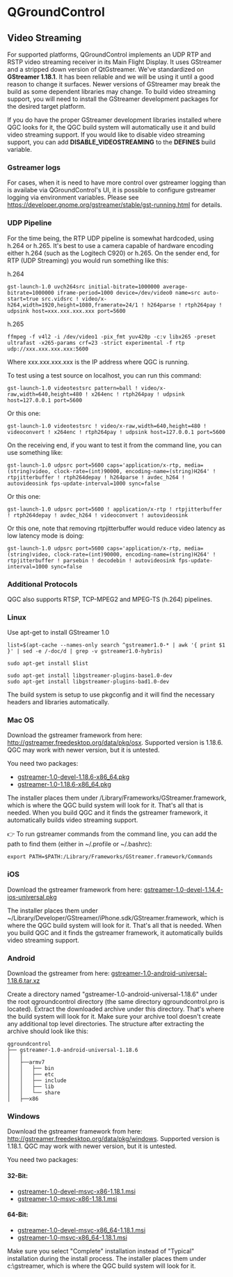 # QGroundControl

## Video Streaming

For supported platforms, QGroundControl implements an UDP RTP and RSTP video streaming receiver in its Main Flight Display. It uses GStreamer and a stripped down version of QtGstreamer. We've standardized on **GStreamer 1.18.1**. It has been reliable and we will be using it until a good reason to change it surfaces. Newer versions of GStreamer may break the build as some dependent libraries may change.
To build video streaming support, you will need to install the GStreamer development packages for the desired target platform.

If you do have the proper GStreamer development libraries installed where QGC looks for it, the QGC build system will automatically use it and build video streaming support. If you would like to disable video streaming support, you can add **DISABLE_VIDEOSTREAMING** to the **DEFINES** build variable.

### Gstreamer logs

For cases, when it is need to have more control over gstreamer logging than is availabe via QGroundControl's UI, it is possible to configure gstreamer logging via environment variables. Please see https://developer.gnome.org/gstreamer/stable/gst-running.html for details.

### UDP Pipeline

For the time being, the RTP UDP pipeline is somewhat hardcoded, using h.264 or h.265. It's best to use a camera capable of hardware encoding either h.264 (such as the Logitech C920) or h.265. On the sender end, for RTP (UDP Streaming) you would run something like this:

h.264
```
gst-launch-1.0 uvch264src initial-bitrate=1000000 average-bitrate=1000000 iframe-period=1000 device=/dev/video0 name=src auto-start=true src.vidsrc ! video/x-h264,width=1920,height=1080,framerate=24/1 ! h264parse ! rtph264pay ! udpsink host=xxx.xxx.xxx.xxx port=5600
```

h.265
```
ffmpeg -f v4l2 -i /dev/video1 -pix_fmt yuv420p -c:v libx265 -preset ultrafast -x265-params crf=23 -strict experimental -f rtp udp://xxx.xxx.xxx.xxx:5600
```

Where xxx.xxx.xxx.xxx is the IP address where QGC is running.


To test using a test source on localhost, you can run this command:
```
gst-launch-1.0 videotestsrc pattern=ball ! video/x-raw,width=640,height=480 ! x264enc ! rtph264pay ! udpsink host=127.0.0.1 port=5600
```
Or this one:
```
gst-launch-1.0 videotestsrc ! video/x-raw,width=640,height=480 ! videoconvert ! x264enc ! rtph264pay ! udpsink host=127.0.0.1 port=5600
```

On the receiving end, if you want to test it from the command line, you can use something like:
```
gst-launch-1.0 udpsrc port=5600 caps='application/x-rtp, media=(string)video, clock-rate=(int)90000, encoding-name=(string)H264' ! rtpjitterbuffer ! rtph264depay ! h264parse ! avdec_h264 ! autovideosink fps-update-interval=1000 sync=false
```
Or this one:
```
gst-launch-1.0 udpsrc port=5600 ! application/x-rtp ! rtpjitterbuffer ! rtph264depay ! avdec_h264 ! videoconvert ! autovideosink
```
Or this one, note that removing rtpjitterbuffer would reduce video latency as low latency mode is doing:
```
gst-launch-1.0 udpsrc port=5600 caps='application/x-rtp, media=(string)video, clock-rate=(int)90000, encoding-name=(string)H264' ! rtpjitterbuffer ! parsebin ! decodebin ! autovideosink fps-update-interval=1000 sync=false
```

### Additional Protocols

QGC also supports RTSP, TCP-MPEG2 and MPEG-TS (h.264) pipelines.

### Linux

Use apt-get to install GStreamer 1.0
```
list=$(apt-cache --names-only search ^gstreamer1.0-* | awk '{ print $1 }' | sed -e /-doc/d | grep -v gstreamer1.0-hybris)
```
```
sudo apt-get install $list
```
```
sudo apt-get install libgstreamer-plugins-base1.0-dev
sudo apt-get install libgstreamer-plugins-bad1.0-dev 
```

The build system is setup to use pkgconfig and it will find the necessary headers and libraries automatically.

### Mac OS

Download the gstreamer framework from here: http://gstreamer.freedesktop.org/data/pkg/osx. Supported version is 1.18.6. QGC may work with newer version, but it is untested.

You need two packages:
- [gstreamer-1.0-devel-1.18.6-x86_64.pkg](https://gstreamer.freedesktop.org/data/pkg/osx/1.18.6/gstreamer-1.0-devel-1.18.6-x86_64.pkg)
- [gstreamer-1.0-1.18.6-x86_64.pkg](https://gstreamer.freedesktop.org/data/pkg/osx/1.18.6/gstreamer-1.0-1.18.6-x86_64.pkg)

The installer places them under /Library/Frameworks/GStreamer.framework, which is where the QGC build system will look for it. That's all that is needed. When you build QGC and it finds the gstreamer framework, it automatically builds video streaming support.

:point_right: To run gstreamer commands from the command line, you can add the path to find them (either in ~/.profile or ~/.bashrc):
```
export PATH=$PATH:/Library/Frameworks/GStreamer.framework/Commands
```

### iOS

Download the gstreamer framework from here: [gstreamer-1.0-devel-1.14.4-ios-universal.pkg](https://gstreamer.freedesktop.org/data/pkg/ios/1.14.4/gstreamer-1.0-devel-1.14.4-ios-universal.pkg)

The installer places them under ~/Library/Developer/GStreamer/iPhone.sdk/GStreamer.framework, which is where the QGC build system will look for it. That's all that is needed. When you build QGC and it finds the gstreamer framework, it automatically builds video streaming support.

### Android

Download the gstreamer from here: [gstreamer-1.0-android-universal-1.18.6.tar.xz](https://gstreamer.freedesktop.org/data/pkg/android/1.18.6/gstreamer-1.0-android-universal-1.18.6.tar.xz)

Create a directory named "gstreamer-1.0-android-universal-1.18.6" under the root qgroundcontrol directory (the same directory qgroundcontrol.pro is located). Extract the downloaded archive under this directory. That's where the build system will look for it. Make sure your archive tool doesn't create any additional top level directories. The structure after extracting the archive should look like this:
```
qgroundcontrol
├── gstreamer-1.0-android-universal-1.18.6
│   │
│   ├──armv7
│   │   ├── bin
│   │   ├── etc
│   │   ├── include
│   │   ├── lib
│   │   └── share
│   ├──x86
```
### Windows

Download the gstreamer framework from here: http://gstreamer.freedesktop.org/data/pkg/windows. Supported version is 1.18.1. QGC may work with newer version, but it is untested.

You need two packages:

#### 32-Bit: 
- [gstreamer-1.0-devel-msvc-x86-1.18.1.msi](https://gstreamer.freedesktop.org/data/pkg/windows/1.18.1/msvc/gstreamer-1.0-devel-msvc-x86-1.18.1.msi)
- [gstreamer-1.0-msvc-x86-1.18.1.msi](https://gstreamer.freedesktop.org/data/pkg/windows/1.18.1/msvc/gstreamer-1.0-msvc-x86-1.18.1.msi)

#### 64-Bit: 
- [gstreamer-1.0-devel-msvc-x86_64-1.18.1.msi](https://gstreamer.freedesktop.org/data/pkg/windows/1.18.1/msvc/gstreamer-1.0-devel-msvc-x86_64-1.18.1.msi)
- [gstreamer-1.0-msvc-x86_64-1.18.1.msi](https://gstreamer.freedesktop.org/data/pkg/windows/1.18.1/msvc/gstreamer-1.0-msvc-x86_64-1.18.1.msi)

Make sure you select "Complete" installation instead of "Typical" installation during the install process. The installer places them under c:\gstreamer, which is where the QGC build system will look for it.
